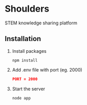 # Shoulders

STEM knowledge sharing platform

## Installation 

1. Install packages

   ```shell
   npm install
   ```

2. Add .env file with port (eg. 2000)

   ```json
   PORT = 2000
   ```

3. Start the server

   ```shell
   node app
   ```

   
